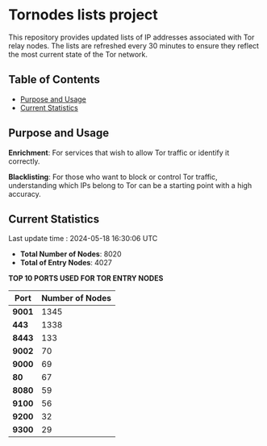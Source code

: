 # Tornodes lists project

This repository provides updated lists of IP addresses associated with Tor relay nodes. The lists are refreshed every 30 minutes to ensure they reflect the most current state of the Tor network.

## Table of Contents

- [Purpose and Usage](#purpose-and-usage)
- [Current Statistics](#current-statistics)


## Purpose and Usage

**Enrichment**: For services that wish to allow Tor traffic or identify it correctly.

**Blacklisting**: For those who want to block or control Tor traffic, understanding which IPs belong to Tor can be a starting point with a high accuracy.

## Current Statistics

Last update time : 2024-05-18 16:30:06 UTC

- **Total Number of Nodes**: 8020
- **Total of Entry Nodes**: 4027

**TOP 10 PORTS USED FOR TOR ENTRY NODES**

| **Port** | **Number of Nodes** |
|------|-----------------|
| **9001**   | 1345  |
| **443**   | 1338  |
| **8443**   | 133  |
| **9002**   | 70  |
| **9000**   | 69  |
| **80**   | 67  |
| **8080**   | 59  |
| **9100**   | 56  |
| **9200**   | 32  |
| **9300**   | 29  |

